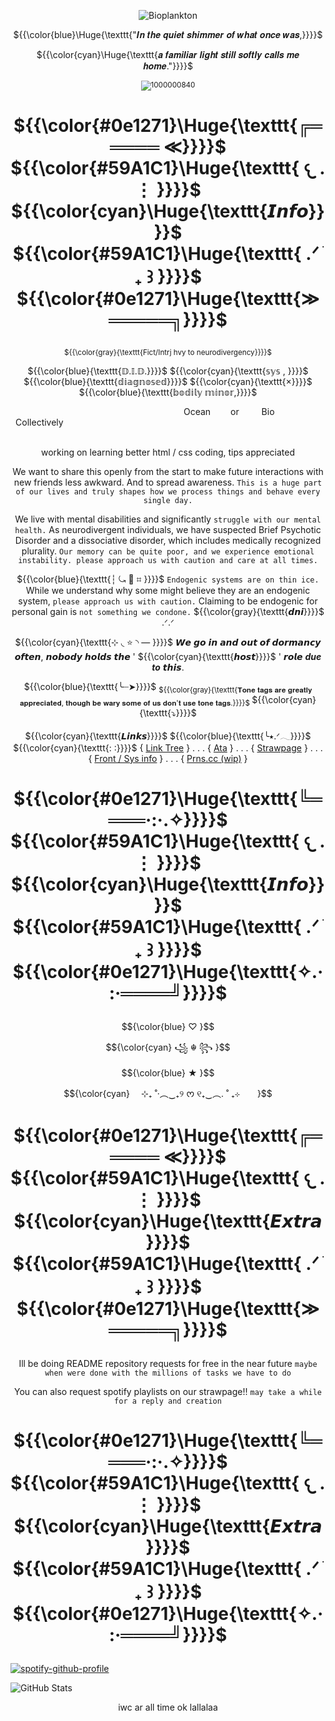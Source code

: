 <div align="center">
  
![Bioplankton](https://komarev.com/ghpvc/?username=LuminescentOceansSys&color=0e1271) </div>

<p align="center"> ${{\color{blue}\Huge{\texttt{"𝑰𝒏 𝒕𝒉𝒆 𝒒𝒖𝒊𝒆𝒕 𝒔𝒉𝒊𝒎𝒎𝒆𝒓 𝒐𝒇 𝒘𝒉𝒂𝒕 𝒐𝒏𝒄𝒆 𝒘𝒂𝒔,}}}}$ </p>
<p align="center"> ${{\color{cyan}\Huge{\texttt{𝒂 𝒇𝒂𝒎𝒊𝒍𝒊𝒂𝒓 𝒍𝒊𝒈𝒉𝒕 𝒔𝒕𝒊𝒍𝒍 𝒔𝒐𝒇𝒕𝒍𝒚 𝒄𝒂𝒍𝒍𝒔 𝒎𝒆 𝒉𝒐𝒎𝒆."}}}}$ </p>
  
<div align="center">

 <sub> ![1000000840](https://github.com/user-attachments/assets/89a68ef9-ba7d-49d2-89bd-84bec8f0b91a) </sub>



# <p align="center"> ${{\color{#0e1271}\Huge{\texttt{╔═════ ≪}}}}$ ${{\color{#59A1C1}\Huge{\texttt{  𐔌   .  ⋮ }}}}$ ${{\color{cyan}\Huge{\texttt{𝙄𝙣𝙛𝙤}}}}$ ${{\color{#59A1C1}\Huge{\texttt{  .ᐟ  ֹ   ₊ ꒱ }}}}$ ${{\color{#0e1271}\Huge{\texttt{≫ ═════╗}}}}$</p>

 
<sub> ${{\color{gray}{\texttt{Fict/Intrj hvy to neurodivergency}}}}$ </sub>

 <p> ${{\color{blue}{\texttt{𝔻.𝕀.𝔻.}}}}$ ${{\color{cyan}{\texttt{𝕤𝕪𝕤 , }}}}$ ${{\color{blue}{\texttt{𝕕𝕚𝕒𝕘𝕟𝕠𝕤𝕖𝕕}}}}$ ${{\color{cyan}{\texttt{×}}}}$ ${{\color{blue}{\texttt{𝕓𝕠𝕕𝕚𝕝𝕪 𝕞𝕚𝕟𝕠𝕣,}}}}$</p>

 <div align="center">
            
                   Ocean    or    Bio    Collectively                        
            
                        
             <div align="center">
               
working on learning better html / css coding, tips appreciated

 <div align="center">
   

We want to share this openly from the start to make future interactions with new friends less awkward. And to spread awareness. ``This is a huge part of our lives and truly shapes how we process things and behave every single day.``

We live with mental disabilities and significantly ``struggle with our mental health.`` As neurodivergent individuals, we have suspected Brief Psychotic Disorder and a dissociative disorder, which includes medically recognized plurality. ``Our memory can be quite poor, and we experience emotional instability. please approach us with caution and care at all times.``


   ${{\color{blue}{\texttt{┆ ⤿ 💌 ⌗ }}}}$ ``Endogenic systems are on thin ice.`` While we understand why some might believe they are an endogenic system, ``please approach us with caution.`` Claiming to be endogenic for personal gain is ``not something we condone.`` ${{\color{gray}{\texttt{𝙙𝙣𝙞}}}}$ .ᐟ.ᐟ

${{\color{cyan}{\texttt{⊹ ◟ ⭐ ◝ — }}}}$ 𝙒𝙚 𝙜𝙤 𝙞𝙣 𝙖𝙣𝙙 𝙤𝙪𝙩 𝙤𝙛 𝙙𝙤𝙧𝙢𝙖𝙣𝙘𝙮 𝙤𝙛𝙩𝙚𝙣, 𝙣𝙤𝙗𝙤𝙙𝙮 𝙝𝙤𝙡𝙙𝙨 𝙩𝙝𝙚 ' ${{\color{cyan}{\texttt{𝙝𝙤𝙨𝙩}}}}$ ' 𝙧𝙤𝙡𝙚 ***due to*** 𝙩𝙝𝙞𝙨.

${{\color{blue}{\texttt{╰┈➤}}}}$ <sub>${{\color{gray}{\texttt{𝐓𝐨𝐧𝐞 𝐭𝐚𝐠𝐬 𝐚𝐫𝐞 𝐠𝐫𝐞𝐚𝐭𝐥𝐲 𝐚𝐩𝐩𝐫𝐞𝐜𝐢𝐚𝐭𝐞𝐝, 𝐭𝐡𝐨𝐮𝐠𝐡 𝐛𝐞 𝐰𝐚𝐫𝐲 𝐬𝐨𝐦𝐞 𝐨𝐟 𝐮𝐬 𝐝𝐨𝐧'𝐭 𝐮𝐬𝐞 𝐭𝐨𝐧𝐞 𝐭𝐚𝐠𝐬.}}}}$ </sub> ${{\color{cyan}{\texttt{⤵}}}}$


${{\color{cyan}{\texttt{𝙇𝙞𝙣𝙠𝙨}}}}$ ${{\color{blue}{\texttt{╰⭑.ᐟ𓂃}}}}$ ${{\color{cyan}{\texttt{: :}}}}$ {  [Link Tree](https://linktr.ee/FormTak3rzz)
 } . . . { [Ata](https://ssc.atabook.org/) }
  . . . { [Strawpage](https://luminescentoceans.straw.page/) }
  . . . { [Front / Sys info](https://pluralkit.xyz/f/gkrvpo) }
  . . . { [Prns.cc (wip)](https://pronouns.cc/@Luminescent_Oceans_Sys) }

# <p align="center"> ${{\color{#0e1271}\Huge{\texttt{╚════·:·.✧}}}}$ ${{\color{#59A1C1}\Huge{\texttt{  𐔌   .  ⋮ }}}}$ ${{\color{cyan}\Huge{\texttt{𝙄𝙣𝙛𝙤}}}}$ ${{\color{#59A1C1}\Huge{\texttt{  .ᐟ  ֹ   ₊ ꒱ }}}}$  ${{\color{#0e1271}\Huge{\texttt{✧.·:·════╝}}}}$ </p>

<p align="center"> $${\color{blue}
♡ }$$
<p align="center"> $${\color{cyan}
꧁ ☬ ꧂ }$$
<p align="center"> $${\color{blue}
★ }$$
<p align="center"> $${\color{cyan}
  ⊹₊ ˚‧︵‿₊୨ ᰔ ୧₊‿︵. ˚ ₊⊹  }$$

# <p align="center"> ${{\color{#0e1271}\Huge{\texttt{╔═════ ≪}}}}$ ${{\color{#59A1C1}\Huge{\texttt{  𐔌   .  ⋮ }}}}$ ${{\color{cyan}\Huge{\texttt{𝙀𝙭𝙩𝙧𝙖}}}}$ ${{\color{#59A1C1}\Huge{\texttt{  .ᐟ  ֹ   ₊ ꒱ }}}}$ ${{\color{#0e1271}\Huge{\texttt{≫ ═════╗}}}}$</p>

Ill be doing README repository requests for free in the near future ``maybe when were done with the millions of tasks we have to do``

You can also request spotify playlists on our strawpage!! ``may take a while for a reply and creation``

# <p align="center"> ${{\color{#0e1271}\Huge{\texttt{╚════·:·.✧}}}}$ ${{\color{#59A1C1}\Huge{\texttt{  𐔌   .  ⋮ }}}}$ ${{\color{cyan}\Huge{\texttt{𝙀𝙭𝙩𝙧𝙖}}}}$ ${{\color{#59A1C1}\Huge{\texttt{  .ᐟ  ֹ   ₊ ꒱ }}}}$  ${{\color{#0e1271}\Huge{\texttt{✧.·:·════╝}}}}$ </p>


<div align="left">
  
  [![spotify-github-profile](https://spotify-github-profile.kittinanx.com/api/view?uid=31t6iahnmjtxuosnnwfe3dhwkcsa&cover_image=true&theme=default&show_offline=false&background_color=121212&interchange=false&bar_color=00ffff)](https://github.com/kittinan/spotify-github-profile) </div>

<div align="left">
  
  ![GitHub Stats](https://github-readme-stats.vercel.app/api?username=LuminescentOceansSys&show_icons=true&theme=vue-dark) </div>




<div align=center>
 iwc ar all time ok lallalaa
</div>